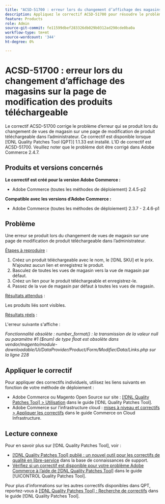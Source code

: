 ```yaml
---
title: "ACSD-51700 : erreur lors du changement d’affichage des magasins sur la page de modification des produits téléchargeable"
description: Appliquez le correctif ACSD-51700 pour résoudre le problème Adobe Commerce qui se produit lorsqu’une erreur se produit lors du changement d’affichage de magasin sur une page de modification de produit téléchargeable dans l’administrateur.
feature: Products
role: Admin
source-git-commit: fe11599dbef283326db029b0312ad290cde0ba0a
workflow-type: tm+mt
source-wordcount: '344'
ht-degree: 0%

---
```


# ACSD-51700 : erreur lors du changement d’affichage des magasins sur la page de modification des produits téléchargeable

Le correctif ACSD-51700 corrige le problème d’erreur qui se produit lors du changement de vues de magasin sur une page de modification de produit téléchargeable dans l’administrateur. Ce correctif est disponible lorsque [!DNL Quality Patches Tool (QPT)] 1.1.33 est installé. L’ID de correctif est ACSD-51700. Veuillez noter que le problème doit être corrigé dans Adobe Commerce 2.4.7.

## Produits et versions concernés

**Le correctif est créé pour la version Adobe Commerce :**

* Adobe Commerce (toutes les méthodes de déploiement) 2.4.5-p2

**Compatible avec les versions d’Adobe Commerce :**

* Adobe Commerce (toutes les méthodes de déploiement) 2.3.7 - 2.4.6-p1

## Problème

Une erreur se produit lors du changement de vues de magasin sur une page de modification de produit téléchargeable dans l’administrateur.

<u>Étapes à reproduire</u> :

1. Créez un produit téléchargeable avec le nom, le [!DNL SKU] et le prix. N’ajoutez aucun lien et enregistrez le produit.
1. Basculez de toutes les vues de magasin vers la vue de magasin par défaut.
1. Créez un lien pour le produit téléchargeable et enregistrez-le.
1. Passez de la vue de magasin par défaut à toutes les vues de magasin.

<u>Résultats attendus</u> :

Les produits liés sont visibles.

<u>Résultats réels</u> :

L&#39;erreur suivante s&#39;affiche :

*Fonctionnalité obsolète : number_format() : la transmission de la valeur null au paramètre #1 ($num) de type float est obsolète dans vendor/magento/module-downloadable/Ui/DataProvider/Product/Form/Modifier/Data/Links.php sur la ligne 228*

## Appliquer le correctif

Pour appliquer des correctifs individuels, utilisez les liens suivants en fonction de votre méthode de déploiement :

* Adobe Commerce ou Magento Open Source sur site : [[!DNL Quality Patches Tool] > Utilisation](/help/tools/quality-patches-tool/usage.md) dans le guide [!DNL Quality Patches Tool].
* Adobe Commerce sur l’infrastructure cloud : [mises à niveau et correctifs > Appliquer les correctifs](https://experienceleague.adobe.com/docs/commerce-cloud-service/user-guide/develop/upgrade/apply-patches.html?lang=fr) dans le guide Commerce on Cloud Infrastructure.

## Lecture connexe

Pour en savoir plus sur [!DNL Quality Patches Tool], voir :

* [[!DNL Quality Patches Tool] publié : un nouvel outil pour les correctifs de qualité en libre-service](https://experienceleague.adobe.com/fr/docs/commerce-knowledge-base/kb/announcements/commerce-announcements/magento-quality-patches-released-new-tool-to-self-serve-quality-patches) dans la base de connaissances de support.
* [Vérifiez si un correctif est disponible pour votre problème Adobe Commerce à l’aide de  [!DNL Quality Patches Tool]](/help/tools/quality-patches-tool/patches-available-in-qpt/check-patch-for-magento-issue-with-magento-quality-patches.md) dans le guide [!UICONTROL Quality Patches Tool].


Pour plus d&#39;informations sur les autres correctifs disponibles dans QPT, reportez-vous à [[!DNL Quality Patches Tool] : Recherche de correctifs](https://experienceleague.adobe.com/tools/commerce-quality-patches/index.html?lang=fr) dans le guide [!DNL Quality Patches Tool].

